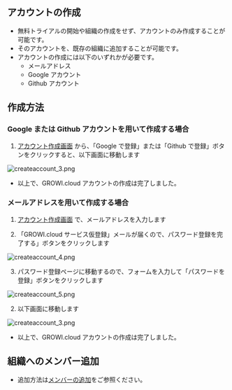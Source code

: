 ## アカウントの作成

- 無料トライアルの開始や組織の作成をせず、アカウントのみ作成することが可能です。
- そのアカウントを、既存の組織に追加することが可能です。
- アカウントの作成には以下のいずれかが必要です。
  - メールアドレス
  - Google アカウント
  - Github アカウント

## 作成方法

### Google または Github アカウントを用いて作成する場合

 1. [アカウント作成画面](https://growi.cloud/createaccount_only) から、「Google で登録」または「Github で登録」ボタンをクリックすると、以下画面に移動します
<img :src="$withBase('/assets/images/ja/createaccount_3.png')" alt="createaccount_3.png">

- 以上で、GROWI.cloud アカウントの作成は完了しました。

### メールアドレスを用いて作成する場合

 1. [アカウント作成画面](https://growi.cloud/createaccount_only) で、メールアドレスを入力します

 2. 「GROWI.cloud サービス仮登録」メールが届くので、パスワード登録を完了する」ボタンをクリックします
<img :src="$withBase('/assets/images/ja/createaccount_4.png')" alt="createaccount_4.png">

 3. パスワード登録ページに移動するので、フォームを入力して「パスワードを登録」ボタンをクリックします
<img :src="$withBase('/assets/images/ja/createaccount_5.png')" alt="createaccount_5.png">

 2. 以下画面に移動します
<img :src="$withBase('/assets/images/ja/createaccount_3.png')" alt="createaccount_3.png">

- 以上で、GROWI.cloud アカウントの作成は完了しました。

## 組織へのメンバー追加

- 追加方法は[メンバーの追加](https://growi.cloud/help/ja/cloud/organization.html#%E3%83%A1%E3%83%B3%E3%83%8F%E3%82%99%E3%83%BC%E3%81%AE%E8%BF%BD%E5%8A%A0)をご参照ください。
